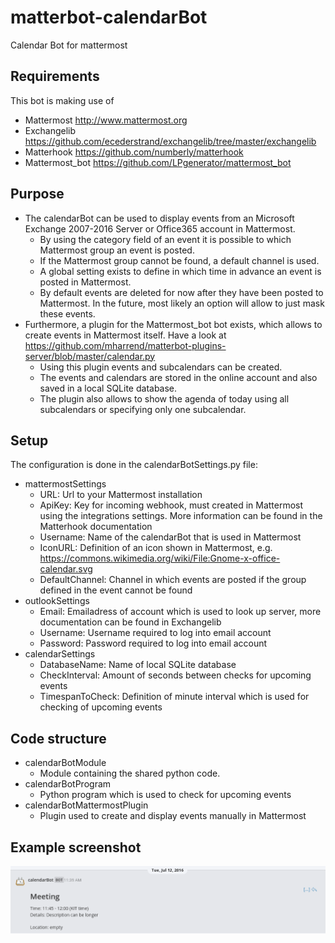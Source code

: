 # matterbot-calendarBot
Calendar Bot for mattermost

## Requirements
This bot is making use of
* Mattermost http://www.mattermost.org
* Exchangelib https://github.com/ecederstrand/exchangelib/tree/master/exchangelib
* Matterhook https://github.com/numberly/matterhook
* Mattermost_bot https://github.com/LPgenerator/mattermost_bot

## Purpose
* The calendarBot can be used to display events from an Microsoft Exchange 2007-2016 Server or Office365 account in Mattermost.
  * By using the category field of an event it is possible to which Mattermost group an event is posted.
  * If the Mattermost group cannot be found, a default channel is used.
  * A global setting exists to define in which time in advance an event is posted in Mattermost.
  * By default events are deleted for now after they have been posted to Mattermost. In the future, most likely an option will allow to just mask these events.
* Furthermore, a plugin for the Mattermost_bot bot exists, which allows to create events in Mattermost itself. Have a look at https://github.com/mharrend/matterbot-plugins-server/blob/master/calendar.py
  * Using this plugin events and subcalendars can be created.
  * The events and calendars are stored in the online account and also saved in a local SQLite database.
  * The plugin also allows to show the agenda of today using all subcalendars or specifying only one subcalendar.

## Setup
The configuration is done in the calendarBotSettings.py file:
* mattermostSettings
  * URL: Url to your Mattermost installation
  * ApiKey: Key for incoming webhook, must created in Mattermost using the integrations settings. More information can be found in the Matterhook documentation
  * Username: Name of the calendarBot that is used in Mattermost
  * IconURL: Definition of an icon shown in Mattermost, e.g. https://commons.wikimedia.org/wiki/File:Gnome-x-office-calendar.svg
  * DefaultChannel: Channel in which events are posted if the group defined in the event cannot be found
* outlookSettings
  * Email: Emailadress of account which is used to look up server, more documentation can be found in Exchangelib 
  * Username: Username required to log into email account
  * Password: Password required to log into email account
* calendarSettings
  * DatabaseName: Name of local SQLite database
  * CheckInterval: Amount of seconds between checks for upcoming events
  * TimespanToCheck: Definition of minute interval which is used for checking of upcoming events

## Code structure
* calendarBotModule
  * Module containing the shared python code.
* calendarBotProgram
  * Python program which is used to check for upcoming events
* calendarBotMattermostPlugin
  * Plugin used to create and display events manually in Mattermost 
  
## Example screenshot
![Example screenshot](https://raw.githubusercontent.com/mharrend/matterbot-calendarBot/master/screenshot.png)
